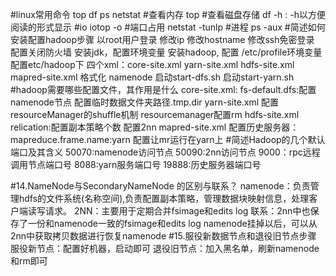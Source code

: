#linux常用命令
top df ps netstat
#查看内存
top
#查看磁盘存储
df -h : -h以方便阅读的形式显示
#io
iotop -o
#端口占用
netstat -tunlp
#进程
ps -aux
#简述如何安装配置hadoop步骤
以root用户登录
修改ip
修改hostname
修改ssh免密登录
配置关闭防火墙
安装jdk，配置环境变量
安装hadoop, 配置 /etc/profile环境变量
配置etc/hadoop下 四个xml：core-site.xml yarn-site.xml hdfs-site.xml mapred-site.xml
格式化 namenode
启动start-dfs.sh 启动start-yarn.sh
#hadoop需要哪些配置文件，其作用是什么
core-site.xml:
    fs-default.dfs:配置namenode节点
    配置临时数据文件夹路径.tmp.dir
yarn-site.xml
    配置resourceManager的shuffle机制
    resourcemanager配置rm
hdfs-site.xml
    relication:配置副本策略个数
    配置2nn
mapred-site.xml
    配置历史服务器：mapreduce.frame.name:yarn
    配置让mr运行在yarn上
#简述Hadoop的几个默认端口及其含义
50070:namenode访问节点
50090:2nn访问节点
9000：rpc远程调用节点端口号
8088:yarn服务端口号
19888:历史服务器端口号

#14.NameNode与SecondaryNameNode 的区别与联系？
namenode：负责管理hdfs的文件系统(名称空间),负责配置副本策略，管理数据块映射信息，处理客户端读写请求。
2NN：主要用于定期合并fsimage和edits log
联系：2nn中也保存了一份和namenode一致的fsimage和edits log
    namenode挂掉以后，可以从2nn中获取拷贝数据进行恢复namenode
#15.服役新数据节点和退役旧节点步骤
服役新节点：配置好机器，启动即可
退役旧节点：加入黑名单，刷新namenode和rm即可

#